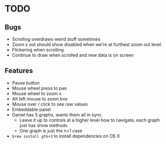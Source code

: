 # TODO

## Bugs
* Scrolling overdraws weird stuff sometimes
* Zoom x out should show disabled when we're at furthest zoom out level
* Flickering when scrolling
* Continue to draw when scrolled and new data is on screen

## Features
* Pause button
* Mouse wheel press to pan
* Mouse wheel to zoom x
* Alt left mouse to zoom box
* Mouse over / click to see raw values
* Embeddable panel
* Daniel has 5 graphs, wants them all in sync.
  * Leave it up to controls at a higher level how to navigate, each graph just has show methods.
  * One graph is just the n=1 case
* `brew install gtk+3` to install dependencies on OS X

